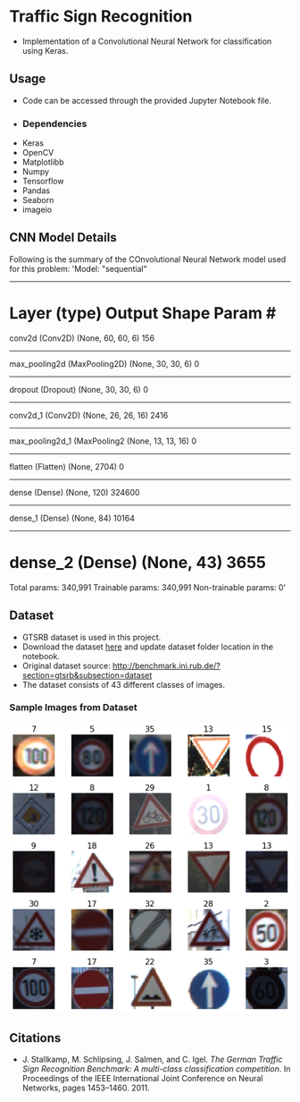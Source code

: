 # Traffic Sign Recognition

- Implementation of a Convolutional Neural Network for classification using Keras.

## Usage
- Code can be accessed through the provided Jupyter Notebook file.
- ### Dependencies
- Keras
- OpenCV
- Matplotlibb
- Numpy
- Tensorflow
- Pandas
- Seaborn
- imageio

## CNN Model Details
Following is the summary of the  COnvolutional Neural Network model used for this problem:
'Model: "sequential"
_________________________________________________________________
Layer (type)                 Output Shape              Param #   
=================================================================
conv2d (Conv2D)              (None, 60, 60, 6)         156       
_________________________________________________________________
max_pooling2d (MaxPooling2D) (None, 30, 30, 6)         0         
_________________________________________________________________
dropout (Dropout)            (None, 30, 30, 6)         0         
_________________________________________________________________
conv2d_1 (Conv2D)            (None, 26, 26, 16)        2416      
_________________________________________________________________
max_pooling2d_1 (MaxPooling2 (None, 13, 13, 16)        0         
_________________________________________________________________
flatten (Flatten)            (None, 2704)              0         
_________________________________________________________________
dense (Dense)                (None, 120)               324600    
_________________________________________________________________
dense_1 (Dense)              (None, 84)                10164     
_________________________________________________________________
dense_2 (Dense)              (None, 43)                3655      
=================================================================
Total params: 340,991
Trainable params: 340,991
Non-trainable params: 0'


## Dataset
- GTSRB dataset is used in this project.
- Download the dataset [here](https://drive.google.com/drive/folders/1F2F7ZK62CHLIZWoOjEx-2T9OmWb96eDy?usp=sharing) and update dataset folder location in the notebook.
- Original dataset source: <http://benchmark.ini.rub.de/?section=gtsrb&subsection=dataset>
- The dataset consists of 43 different classes of images.

### Sample Images  from Dataset
![Sample](https://github.com/asadbinkhalid/Traffic-Sign-Recognition/blob/master/Dataset%20Sample.png?raw=true)

## Citations
- J. Stallkamp, M. Schlipsing, J. Salmen, and C. Igel. _The German Traffic Sign Recognition Benchmark: A multi-class classification competition_. In Proceedings of the IEEE International Joint Conference on Neural Networks, pages 1453–1460. 2011.
